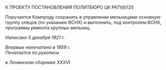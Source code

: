 К ПРОЕКТУ ПОСТАНОВЛЕНИЯ ПОЛИТБЮРО ЦК РКП(б)125

Поручается Компроду сохранить в управлении мельницами основную группу спецов (по указанию ВСНХ) и выполнить, под контролем ВСНХ, программу ремонта крупных мельниц.

_Написано 5 декабря 1921 г._

_Впервые напечатано в 1959 г.                                                              Печатается по рукописи_

_в Ленинском сборнике_ _XXXVI_